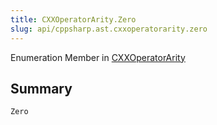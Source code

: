 ```yaml
---
title: CXXOperatorArity.Zero
slug: api/cppsharp.ast.cxxoperatorarity.zero
---
```

Enumeration Member in [CXXOperatorArity](/api/cppsharp/ast/cxxoperatorarity)

## Summary



```csharp
Zero
```


